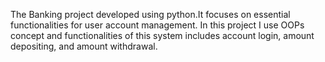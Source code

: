 The Banking project developed using python.It focuses on essential functionalities for user account management. In this project I use OOPs concept and functionalities of this system includes account login, amount depositing, and amount withdrawal.
